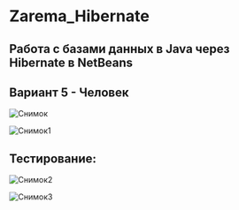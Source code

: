 # Zarema_Hibernate
## Работа с базами данных в Java через Hibernate в NetBeans
## Вариант 5 - Человек
![Снимок](https://github.com/zzoasis/Zarema_Hibernate/blob/master/программа.PNG)

![Снимок1](https://github.com/zzoasis/Zarema_Hibernate/blob/master/Снимок.PNG)

 ## Тестирование:

![Снимок2](https://github.com/zzoasis/Zarema_Hibernate/blob/master/тест.PNG)

![Снимок3](https://github.com/zzoasis/Zarema_Hibernate/blob/master/Снимок1.PNG)
 

